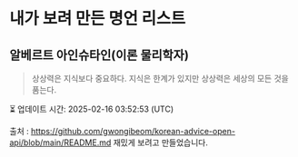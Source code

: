 # 내가 보려 만든 명언 리스트

##  알베르트 아인슈타인(이론 물리학자)
> 상상력은 지식보다 중요하다. 지식은 한계가 있지만 상상력은 세상의 모든 것을 품는다.


⏳ 업데이트 시간: 2025-02-16 03:52:53 (UTC)

출처 : https://github.com/gwongibeom/korean-advice-open-api/blob/main/README.md
재밌게 보려고 만들었습니다.
